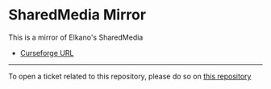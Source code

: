 # SharedMedia Mirror

This is a mirror of Elkano's SharedMedia

- [Curseforge URL](https://www.curseforge.com/wow/addons/sharedmedia)

----

To open a ticket related to this repository, please do so on [this repository](https://github.com/curseforge-mirror/.github)